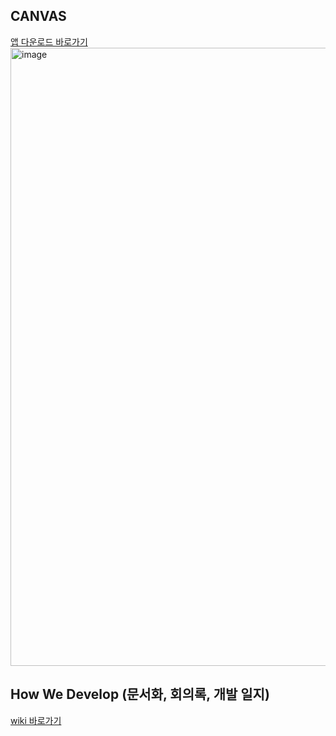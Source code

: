 ## CANVAS
[앱 다운로드 바로가기](https://apps.apple.com/kr/app/canvas-캔버스-위젯/id1596669616)
<img width="989" alt="image" src="https://user-images.githubusercontent.com/20364535/144492085-9ea03776-bd13-41e3-8541-394f773ef2b0.png">

## How We Develop (문서화, 회의록, 개발 일지)
   
[wiki 바로가기](https://github.com/hasen-sprung/iOS-EmoRec/wiki)
